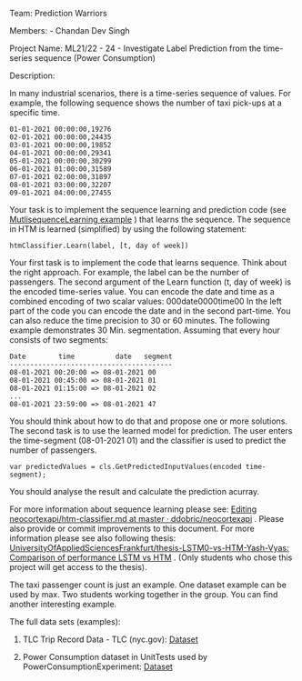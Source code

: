 Team: Prediction Warriors

Members:
	- Chandan Dev Singh

Project Name: ML21/22 - 24 - Investigate Label Prediction from the time-series sequence (Power Consumption)

Description:

In many industrial scenarios, there is a time-series sequence of values. For example, the following sequence shows the number of taxi pick-ups at a specific time.
```
01-01-2021 00:00:00,19276
02-01-2021 00:00:00,24435
03-01-2021 00:00:00,19852
04-01-2021 00:00:00,29341
05-01-2021 00:00:00,30299
06-01-2021 01:00:00,31589
07-01-2021 02:00:00,31897
08-01-2021 03:00:00,32207
09-01-2021 04:00:00,27455
```

Your task is to implement the sequence learning and prediction code (see [MutlisequenceLearning example](https://github.com/ddobric/neocortexapi/blob/master/source/Samples/NeoCortexApiSample/MultisequenceLearning.cs) ) that learns the sequence.
The sequence in HTM is learned (simplified) by using the following statement:

```
htmClassifier.Learn(label, [t, day of week])
```

Your first task is to implement the code that learns sequence. Think about the right approach. For example, the label can be the number of passengers. The second argument of the Learn function (t, day of week) is the encoded time-series value. You can encode the date and time as a combined encoding of two scalar values:
000date0000time00
In the left part of the code you can encode the date and in the second part-time. You can also reduce the time precision to 30 or 60 minutes. The following example demonstrates 30 Min. segmentation. Assuming that every hour consists of two segments:
```
Date        time          date   segment
----------------------------------------
08-01-2021 00:20:00 => 08-01-2021 00
08-01-2021 00:45:00 => 08-01-2021 01
08-01-2021 01:15:00 => 08-01-2021 02
...
08-01-2021 23:59:00 => 08-01-2021 47
```

You should think about how to do that and propose one or more solutions.
The second task is to use the learned model for prediction. The user enters the time-segment (08-01-2021 01) and the classifier is used to predict the number of passengers.
```
var predictedValues = cls.GetPredictedInputValues(encoded time-segment);
```
You should analyse the result and calculate the prediction acurray.

For more information about sequence learning please see: [Editing neocortexapi/htm-classifier.md at master · ddobric/neocortexapi](https://github.com/ddobric/neocortexapi/edit/master/source/Documentation/htm-classifier.md) . Please also provide or commit improvements to this document.
For more information please see also following thesis: [UniversityOfAppliedSciencesFrankfurt/thesis-LSTM0-vs-HTM-Yash-Vyas: Comparison of performance LSTM vs HTM](https://github.com/UniversityOfAppliedSciencesFrankfurt/thesis-LSTM0-vs-HTM-Yash-Vyas) . (Only students who chose this project will get access to the thesis).

The taxi passenger count is just an example. One dataset example can be used by max. Two students working together in the group. You can find another interesting example.

The full data sets (examples):
1.	TLC Trip Record Data - TLC (nyc.gov): [Dataset](https://www1.nyc.gov/site/tlc/about/tlc-trip-record-data.page)

2.	Power Consumption dataset in UnitTests used by PowerConsumptionExperiment: [Dataset](https://github.com/numenta/nupic/blob/master/src/nupic/datafiles/extra/hotgym/rec-center-hourly.csv)